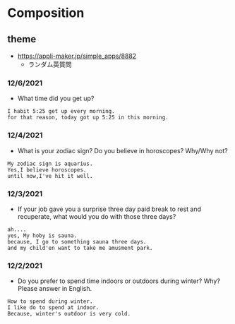 # Composition

## theme
- https://appli-maker.jp/simple_apps/8882
  - ランダム英質問

### 12/6/2021
- What time did you get up?
```
I habit 5:25 get up every morning.
for that reason, today got up 5:25 in this morning.

```

### 12/4/2021
- What is your zodiac sign? Do you believe in horoscopes? Why/Why not? 

```
My zodiac sign is aquarius.
Yes,I believe horoscopes.
until now,I've hit it well.
```

### 12/3/2021
- If your job gave you a surprise three day paid break to rest and recuperate, what would you do with those three days?
```
ah....
yes, My hoby is sauna.
because, I go to something sauna three days.
and my child'en want to take me amusment park.
```

### 12/2/2021
- Do you prefer to spend time indoors or outdoors during winter? Why? Please answer in English.
```
How to spend during winter.
I like do to spend at indoor.
Because, winter's outdoor is very cold.
```
